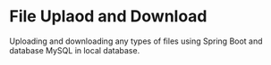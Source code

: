 # File Uplaod and Download
Uploading and downloading any types of files using Spring Boot and database MySQL in local database.
